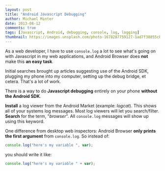 ```yaml
---
layout: post
title: "Android Javascript Debugging"
author: Michael Minter
date: 2013-08-12
comments: true
tags: [Javascript, Android, debugging, console, log, logging]
thumbnail: https://images.unsplash.com/photo-1678287759127-1ad7f38855cb?w=500&auto=format&fit=crop&q=60&ixlib=rb-4.0.3&ixid=M3wxMjA3fDB8MHxzZWFyY2h8NHx8c3dpdGNoYm9hcmR8ZW58MHwwfDB8fHwy
---
```

As a web developer, I have to use `console.log` a lot to see what's going on with Javascript in my web applications, and Android Browser does __not__ make this __an easy task__.

<!-- more -->

Initial searches brought up articles suggesting use of the Android SDK, plugging my phone into my computer, setting up the debug bridge, et cetera. That's a lot of work.

There is a way to do __Javascript debugging__ entirely on your phone __without the Android SDK__.

__Install__ a log viewer from the Android Market (example: _logcat_). This shows all of your systems log messages. Most log viewers will let you search/filter. __Search__ for the term, "_browser_". All `console.log` messages will show up using this keyword.

One difference from desktop web inspectors: Android Browser __only prints the first argument__ from `console.log`. So instead of:

``` javascript
console.log("here's my variable ", var);
```

you should write it like:

``` javascript
console.log("here's my variable " + var);
```

